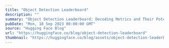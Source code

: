 ```yaml
---
title: "Object Detection Leaderboard"
description: ""
summary: "Object Detection Leaderboard: Decoding Metrics and Their Potential Pitfalls Welcome to our latest di..."
pubDate: "Mon, 18 Sep 2023 00:00:00 GMT"
source: "Hugging Face Blog"
url: "https://huggingface.co/blog/object-detection-leaderboard"
thumbnail: "https://huggingface.co/blog/assets/object-detection-leaderboard/thumbnail.png"
---
```


